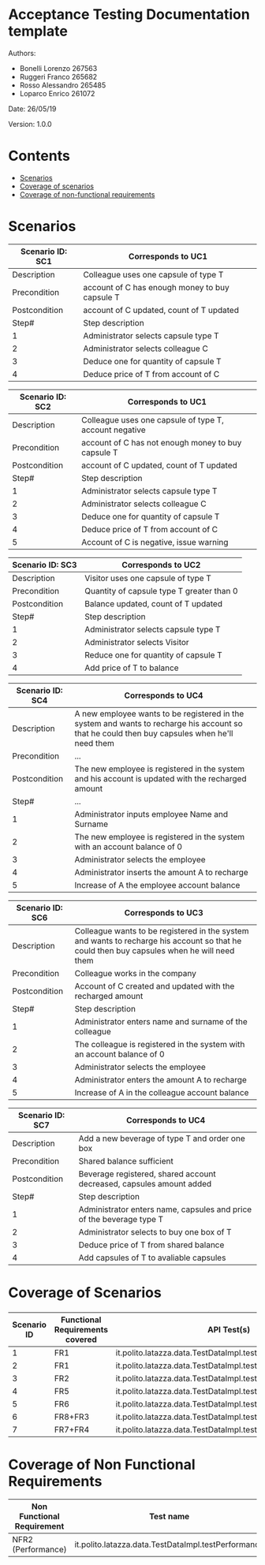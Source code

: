 # Acceptance Testing Documentation template

Authors:
* Bonelli Lorenzo 267563  
* Ruggeri Franco 265682  
* Rosso Alessandro 265485  
* Loparco Enrico 261072  

Date: 26/05/19

Version: 1.0.0


# Contents

- [Scenarios](#scenarios)
- [Coverage of scenarios](#scenario-coverage)
- [Coverage of non-functional requirements](#nfr-coverage)


# Scenarios

| Scenario ID: SC1 | Corresponds to UC1                             |
| ---------------- | ---------------------------------------------- |
| Description      | Colleague uses one capsule of type T           |
| Precondition     | account of C has enough money to buy capsule T |
| Postcondition    | account of C updated, count of T updated       |
| Step#            | Step description                               |
| 1                | Administrator selects capsule type T           |
| 2                | Administrator selects colleague C              |
| 3                | Deduce one for quantity of capsule T           |
| 4                | Deduce price of T from account of C            |

| Scenario ID: SC2 | Corresponds to UC1                                     |
| ---------------- | ------------------------------------------------------ |
| Description      | Colleague uses one capsule of type T, account negative |
| Precondition     | account of C has not enough money to buy capsule T     |
| Postcondition    | account of C updated, count of T updated               |
| Step#            | Step description                                       |
| 1                | Administrator selects capsule type T                   |
| 2                | Administrator selects colleague C                      |
| 3                | Deduce one for quantity of capsule T                   |
| 4                | Deduce price of T from account of C                    |
| 5                | Account of C is negative, issue warning                |

| Scenario ID: SC3	| Corresponds to UC2 				|
| --------------------	| --------------------------------------------- |
| Description     	| Visitor uses one capsule of type T 		|
| Precondition     	| Quantity of capsule type T greater than 0 	|
| Postcondition    	| Balance updated, count of T updated		|
| Step#            	| Step description      			|
| 1             	| Administrator selects capsule type T 		|
| 2                	| Administrator selects Visitor 		|
| 3                	| Reduce one for quantity of capsule T		|
| 4                	| Add price of T to balance 			|

| Scenario ID: SC4 | Corresponds to UC4 |
| ---------------- | ------------------ |
| Description      | A new employee wants to be registered in the system and wants to recharge his account so that he could then buy capsules when he'll need them                |
| Precondition     | ...                |
| Postcondition    | The new employee is registered in the system and his account is updated with the recharged amount                |
| Step#            | ...                |
| 1                 | Administrator inputs employee Name and Surname                   |
| 2                 | The new employee is registered in the system with an account balance of 0  |
| 3                 | Administrator selects the employee  |
| 4                 | Administrator inserts the amount A to recharge  |
| 5                 | Increase of A the employee account balance |

| Scenario ID: SC6 | Corresponds to UC3                                   |
| ---------------- | ------------------------------------------------------ |
| Description      | Colleague wants to be registered in the system and wants to recharge his account so that he could then buy capsules when he will need them |
| Precondition     | Colleague works in the company     |
| Postcondition    | Account of C created and updated with the recharged amount               |
| Step#            | Step description                                       |
| 1                | Administrator enters name and surname of the colleague                   |
| 2                | The colleague is registered in the system with an account balance of 0                      |
| 3                | Administrator selects the employee                  |
| 4                | Administrator enters the amount A to recharge                   |
| 5                | Increase of A in the colleague account balance                |

| Scenario ID: SC7 | Corresponds to UC4                                   |
| ---------------- | ------------------------------------------------------ |
| Description      | Add a new beverage of type T and order one box |
| Precondition     | Shared balance sufficient     |
| Postcondition    | Beverage registered, shared account decreased, capsules amount added |
| Step#            | Step description                                       |
| 1                | Administrator enters name, capsules and price of the beverage type T                |
| 2                | Administrator selects to buy one box of  T                  |
| 3                | Deduce price of T from shared balance              |
| 4                | Add capsules of T to avaliable capsules                  |
# Coverage of Scenarios

### 

| Scenario ID | Functional Requirements covered | API Test(s) | GUI Test(s) |
| ----------- | ------------------------------- | ----------- | ----------- |
| 1           | FR1                             | it.polito.latazza.data.TestDataImpl.testSellCapsules1			|             	|
| 2           | FR1                             | it.polito.latazza.data.TestDataImpl.testScenario2            		|             	|
| 3	      | FR2                             | it.polito.latazza.data.TestDataImpl.testSellCapsulesToVisitor1        |             	|
| 4           | FR5                             | it.polito.latazza.data.TestDataImpl.testGetEmployeeReport1            |             	|
| 5           | FR6                             | it.polito.latazza.data.TestDataImpl.testGetReport1            	|             	|
| 6	      | FR8+FR3				| it.polito.latazza.data.TestDataImpl.testScenario6 			|		|
| 7	      | FR7+FR4				| it.polito.latazza.data.TestDataImpl.testScenario7 			| 		|


# Coverage of Non Functional Requirements

| Non Functional Requirement	| Test name	|
| ----------------------------	| ------------- |
| NFR2 (Performance)      		| it.polito.latazza.data.TestDataImpl.testPerformance |
